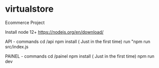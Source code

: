 # virtualstore
Ecommerce Project


Install node 12+
https://nodejs.org/en/download/


API  - commands
cd /api
npm install ( Just in the first time)
run "npm run src/index.js

PAINEL - commands
cd /painel
npm install ( Just in the first time)
npm run dev
